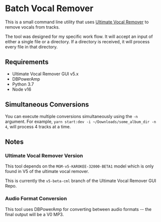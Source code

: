 # Batch Vocal Remover
This is a small command line utility that uses [Ultimate Vocal Remover](https://github.com/Anjok07/ultimatevocalremovergui/tree/v5-beta-cml) to remove vocals from tracks.

The tool was designed for my specific work flow. It will accept an input of either a single file or a directory. If a directory is received, it will process every file in that directory. 

## Requirements
* Ultimate Vocal Remover GUI v5.x
* DBPowerAmp
* Python 3.7
* Node v16

## Simultaneous Conversions
You can execute multiple conversions simultaneously using the `-n` argument. For example, `yarn start:dev -i ~/Downloads/some_album_dir -n 4`, will process 4 tracks at a time. 

## Notes
### Ultimate Vocal Remover Version
This tool depends on the `MGM-v5-KAROKEE-32000-BETA1` model which is only found in V5 of the ultimate vocal remover. 

This is currently the `v5-beta-cml` branch of the Ultimate Vocal Remover GUI Repo. 

### Audio Format Conversion
This tool uses DBPowerAmp for converting between audio formats -- the final output will be a V0 MP3.